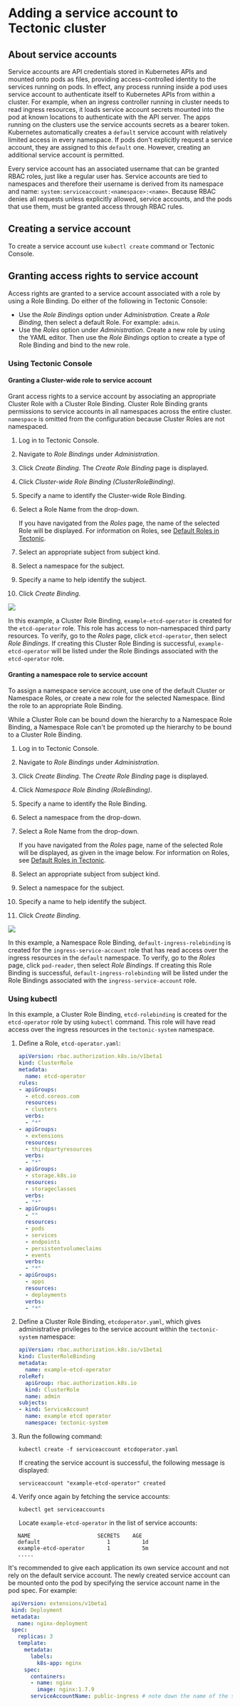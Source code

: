 # Adding a service account to Tectonic cluster

## About service accounts

Service accounts are API credentials stored in Kubernetes APIs and mounted onto pods as files, providing access-controlled identity to the services running on pods.  In effect, any process running inside a pod uses service account to authenticate itself to Kubernetes APIs from within a cluster. For example, when an ingress controller running in cluster needs to read ingress resources, it loads service account secrets mounted into the pod at known locations to authenticate with the API server. The apps running on the clusters use the service accounts secrets as a bearer token. Kubernetes automatically creates a `default` service account with relatively limited access in every namespace. If pods don't explicitly request a service account, they are assigned to this `default` one. However, creating an additional service account is permitted.

Every service account has an associated username that can be granted RBAC roles, just like a regular user has. Service accounts are tied to namespaces and therefore their username is derived from its namespace and name: `system:serviceaccount:<namespace>:<name>`. Because RBAC denies all requests unless explicitly allowed, service accounts, and the pods that use them, must be granted access through RBAC rules.

## Creating a service account

To create a service account use `kubectl create` command or Tectonic Console.

## Granting access rights to service account

Access rights are granted to a service account associated with a role by using a Role Binding. Do either of the following in Tectonic Console:

* Use the *Role Bindings* option under *Administration*.  Create a *Role Binding*, then select a default Role. For example: `admin`.
* Use the *Roles* option under *Administration*. Create a new role by using the YAML editor. Then use the *Role Bindings* option to create a type of Role Binding and bind to the new role.

### Using Tectonic Console

#### Granting a Cluster-wide role to service account

Grant access rights to a service account by associating an appropriate Cluster Role with a Cluster Role Binding. Cluster Role Binding grants permissions to service accounts in all namespaces across the entire cluster. `namespace` is omitted from the configuration because Cluster Roles are not namespaced.

1. Log in to Tectonic Console.
2. Navigate to *Role Bindings* under *Administration*.
3. Click *Create Binding*.
   The *Create Role Binding* page is displayed.
4. Click *Cluster-wide Role Binding (ClusterRoleBinding)*.
5. Specify a name to identify the Cluster-wide Role Binding.
6. Select a Role Name from the drop-down.

   If you have navigated from the *Roles* page, the name of the selected Role will be displayed. For information on Roles, see [Default Roles in Tectonic][identity-management].
7. Select an appropriate subject from subject kind.
8. Select a namespace for the subject.
9. Specify a name to help identify the subject.
10. Click *Create Binding*.

<div class="row">
  <div class="col-lg-10 col-lg-offset-1 col-md-10 col-md-offset-1 col-sm-10 col-sm-offset-1 col-xs-12 col-xs-offset-1">
    <a href="../img/cluster-service-account.png" class="co-m-screenshot">
      <img src="../img/cluster-service-account.png">
    </a>
  </div>
</div>

In this example, a Cluster Role Binding, `example-etcd-operator` is created for the `etcd-operator` role. This role has access to non-namespaced third party resources. To verify, go to the *Roles* page, click `etcd-operator`, then select *Role Bindings*. If creating this Cluster Role Binding is successful, `example-etcd-operator` will be listed under the Role Bindings associated with the `etcd-operator` role.

#### Granting a namespace role to service account

To assign a namespace service account, use one of the default Cluster or Namespace Roles, or create a new role for the selected Namespace. Bind the role to an appropriate Role Binding.

While a Cluster Role can be bound down the hierarchy to a Namespace Role Binding, a Namespace Role can't be promoted up the hierarchy to be bound to a Cluster Role Binding.

1. Log in to Tectonic Console.
2. Navigate to *Role Bindings* under *Administration*.
3. Click *Create Binding*.
   The *Create Role Binding* page is displayed.
4. Click *Namespace Role Binding (RoleBinding)*.
5. Specify a name to identify the Role Binding.
6. Select a namespace from the drop-down.
7. Select a Role Name from the drop-down.

   If you have navigated from the *Roles* page, name of the selected Role will be displayed, as given in the image below.
   For information on Roles, see [Default Roles in Tectonic][identity-management].
8. Select an appropriate subject from subject kind.
9. Select a namespace for the subject.
10. Specify a name to help identify the subject.
11. Click *Create Binding*.

<div class="row">
  <div class="col-lg-10 col-lg-offset-1 col-md-10 col-md-offset-1 col-sm-10 col-sm-offset-1 col-xs-12 col-xs-offset-1">
    <a href="../img/namespace-service-account.png" class="co-m-screenshot">
      <img src="../img/namespace-service-account.png">
    </a>
  </div>
</div>

In this example, a Namespace Role Binding, `default-ingress-rolebinding` is created for the `ingress-service-account` role that has read access over the ingress resources in the `default` namespace. To verify, go to the *Roles* page, click `pod-reader`, then select *Role Bindings*. If creating this Role Binding is successful, `default-ingress-rolebinding` will be listed under the Role Bindings associated with the `ingress-service-account` role.

### Using kubectl

In this example, a Cluster Role Binding, `etcd-rolebinding` is created for the `etcd-operator` role  by using `kubectl` command. This role will have read access over the ingress resources in the `tectonic-system` namespace.

1. Define a Role, `etcd-operator.yaml`:

    ```YAML
    apiVersion: rbac.authorization.k8s.io/v1beta1
    kind: ClusterRole
    metadata:
      name: etcd-operator
    rules:
    - apiGroups:
      - etcd.coreos.com
      resources:
      - clusters
      verbs:
      - "*"
    - apiGroups:
      - extensions
      resources:
      - thirdpartyresources
      verbs:
      - "*"
    - apiGroups:
      - storage.k8s.io
      resources:
      - storageclasses
      verbs:
      - "*"
    - apiGroups:
      - ""
      resources:
      - pods
      - services
      - endpoints
      - persistentvolumeclaims
      - events
      verbs:
      - "*"
    - apiGroups:
      - apps
      resources:
      - deployments
      verbs:
      - "*"
    ```
2. Define a Cluster Role Binding, `etcdoperator.yaml`, which gives administrative privileges to the service account within the `tectonic-system` namespace:

     ``` yaml
     apiVersion: rbac.authorization.k8s.io/v1beta1
     kind: ClusterRoleBinding
     metadata:
       name: example-etcd-operator
     roleRef:
       apiGroup: rbac.authorization.k8s.io
       kind: ClusterRole
       name: admin
     subjects:
     - kind: ServiceAccount
       name: example etcd operator
       namespace: tectonic-system
      ```
3. Run the following command:

    `kubectl create -f serviceaccount etcdoperator.yaml`

   If creating the service account is successful, the following message is displayed:

    `serviceaccount "example-etcd-operator" created`

4. Verify once again by fetching the service accounts:

    `kubectl get serviceaccounts`

    Locate `example-etcd-operator` in the list of service accounts:

  ```
     NAME                     SECRETS    AGE
     default                     1          1d
     example-etcd-operator       1          5m
     .....
   ```

It's recommended to give each application its own service account and not rely on the default service account. The newly created service account can be mounted onto the pod by specifying the service account name in the pod spec. For example:

```yaml
 apiVersion: extensions/v1beta1
 kind: Deployment
 metadata:
   name: nginx-deployment
 spec:
   replicas: 3
   template:
     metadata:
       labels:
         k8s-app: nginx
     spec:
       containers:
       - name: nginx
         image: nginx:1.7.9
       serviceAccountName: public-ingress # note down the name of the service account for future reference
```

[user-management]: user-management.md
[ldap-user-management]: ldap-user-management.md
[saml-user-management]: saml-user-management.md
[identity-management]: identity-management.md#default-roles-in-tectonic
